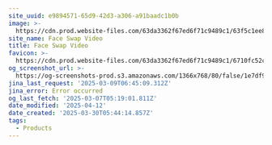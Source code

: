 ```yaml
---
site_uuid: e9894571-65d9-42d3-a306-a91baadc1b0b
image: >-
  https://cdn.prod.website-files.com/63da3362f67ed6f71c9489c1/63f5c1ee857401bdbdb3ee26_face-swap-img.jpg
site_name: Face Swap Video
title: Face Swap Video
favicon: >-
  https://cdn.prod.website-files.com/63da3362f67ed6f71c9489c1/6710fc52c1b4308c5d43631c_Favicon_aistudios.svg
og_screenshot_url: >-
  https://og-screenshots-prod.s3.amazonaws.com/1366x768/80/false/1e7df95881087e6558b212227979e032175ad5119571b400033b73374d3ea3ce.jpeg
jina_last_request: '2025-03-09T06:45:09.312Z'
jina_error: Error occurred
og_last_fetch: '2025-03-07T05:19:01.811Z'
date_modified: '2025-04-12'
date_created: '2025-03-30T05:44:14.857Z'
tags:
  - Products
---
```






























